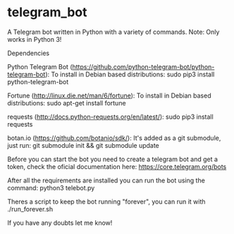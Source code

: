 # telegram_bot

A Telegram bot written in Python with a variety of commands.
Note: Only works in Python 3!

Dependencies

Python Telegram Bot (https://github.com/python-telegram-bot/python-telegram-bot):
To install in Debian based distributions:
sudo pip3 install python-telegram-bot

Fortune (http://linux.die.net/man/6/fortune):
To install in Debian based distributions:
sudo apt-get install fortune

requests (http://docs.python-requests.org/en/latest/):
sudo pip3 install requests

botan.io (https://github.com/botanio/sdk/):
It's added as a git submodule, just run: git submodule init && git submodule update

Before you can start the bot you need to create a telegram bot and get a token, check the oficial documentation here:
https://core.telegram.org/bots

After all the requirements are installed you can run the bot using the command:
python3 telebot.py

Theres a script to keep the bot running "forever", you can run it with ./run_forever.sh

If you have any doubts let me know!
